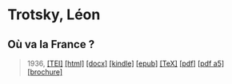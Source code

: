 # Trotsky, Léon
## Où va la France ?

> 1936,  <a title="Source XML/TEI" class="mime48 tei" href="https://hurlus.github.io/tei/trotsky1936_france.xml">[TEI]</a>  <a title="HTML une page" class="mime48 html" href="https://hurlus.github.io/trotsky1936_france/trotsky1936_france.html">[html]</a>  <a title="Bureautique (LibreOffice, MS.Word)" class="mime48 docx" href="https://hurlus.github.io/trotsky1936_france/trotsky1936_france.docx">[docx]</a>  <a title="Amazon.kindle" class="mime48 mobi" href="https://hurlus.github.io/trotsky1936_france/trotsky1936_france.mobi">[kindle]</a>  <a title="EPUB, pour liseuses et téléphones" class="mime48 epub" href="https://hurlus.github.io/trotsky1936_france/trotsky1936_france.epub">[epub]</a>  <a title="LaTeX" class="mime48 tex" href="https://hurlus.github.io/trotsky1936_france/trotsky1936_france.tex">[TeX]</a>  <a title="PDF à imprimer, A4 2 colonnes" class="mime48 pdf" href="https://hurlus.github.io/trotsky1936_france/trotsky1936_france.pdf">[pdf]</a>  <a title="PDF à lire, A5 une colonne" class="mime48 a5" href="https://hurlus.github.io/trotsky1936_france/trotsky1936_france_a5.pdf">[pdf a5]</a>  <a title="Brochure à agrafer, pdf imposé pour imprimante recto/verso" class="mime48 brochure" href="https://hurlus.github.io/trotsky1936_france/trotsky1936_france_brochure.pdf">[brochure]</a> 
